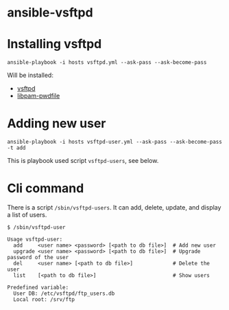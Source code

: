 # ansible-vsftpd


# Installing vsftpd

```
ansible-playbook -i hosts vsftpd.yml --ask-pass --ask-become-pass
```

Will be installed:
  - [vsftpd](https://security.appspot.com/vsftpd.html)
  - [libpam-pwdfile](https://github.com/tiwe-de/libpam-pwdfile)


# Adding new user

```
ansible-playbook -i hosts vsftpd-user.yml --ask-pass --ask-become-pass -t add
```

This is playbook used script `vsftpd-users`, see below.


# Cli command

There is a script `/sbin/vsftpd-users`. It can add, delete, update, and display
a list of users.

```
$ /sbin/vsftpd-user

Usage vsftpd-user:
  add     <user name> <password> [<path to db file>]  # Add new user
  upgrade <user name> <password> [<path to db file>]  # Upgrade password of the user
  del     <user name> [<path to db file>]             # Delete the user
  list    [<path to db file>]                         # Show users

Predefined variable:
  User DB: /etc/vsftpd/ftp_users.db
  Local root: /srv/ftp
```
